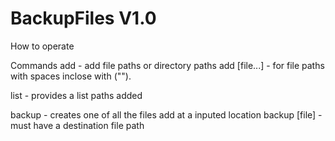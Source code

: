 # BackupFiles V1.0

How to operate

Commands
add - add file paths or directory paths
add [file...] - for file paths with spaces inclose with ("").

list - provides a list paths added

backup - creates one of all the files add at a inputed location
backup [file] - must have a destination file path
